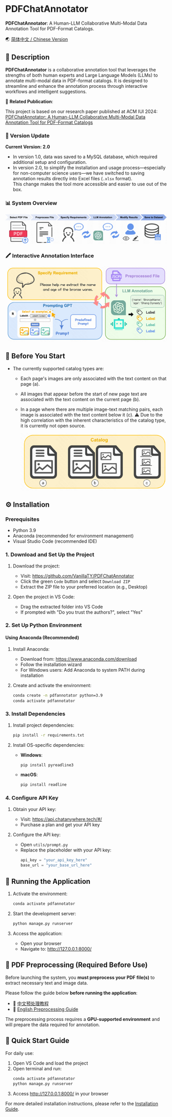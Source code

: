 # PDFChatAnnotator

**PDFChatAnnotator**: A Human-LLM Collaborative Multi-Modal Data Annotation Tool for PDF-Format Catalogs.

🌏 [简体中文 / Chinese Version](./README.zh.md)

## 📝 Description

**PDFChatAnnotator** is a collaborative annotation tool that leverages the strengths of both human experts and Large Language Models (LLMs) to annotate multi-modal data in PDF-format catalogs. It is designed to streamline and enhance the annotation process through interactive workflows and intelligent suggestions.

📄 **Related Publication**:

This project is based on our research paper published at ACM IUI 2024:  
[PDFChatAnnotator: A Human-LLM Collaborative Multi-Modal Data Annotation Tool for PDF-Format Catalogs](https://dl.acm.org/doi/abs/10.1145/3640543.3645174)

### 📌 Version Update

**Current Version: 2.0**

- In version 1.0, data was saved to a MySQL database, which required additional setup and configuration.
- In version 2.0, to simplify the installation and usage process—especially for non-computer science users—we have switched to saving annotation results directly into Excel files (`.xlsx` format).  
  This change makes the tool more accessible and easier to use out of the box.

### 📊 System Overview

![Workflow Overview](./public/images/overview.png)

### 🖍️ Interactive Annotation Interface

![Interactive Annotation](./public/images/interactive-annotation.png)

## 📌 Before You Start

- The currently supported catalog types are:

  - Each page's images are only associated with the text content on that page (a).
  - All images that appear before the start of new page text are associated with the text content on the current page (b).
  - In a page where there are multiple image-text matching pairs, each image is associated with the text content below it (c). ⚠️ Due to the high correlation with the inherent characteristics of the catalog type, it is currently not open source.

    ![Catalog Types](./public/images/catalog-type.png)

## ⚙️ Installation

### Prerequisites

- Python 3.9
- Anaconda (recommended for environment management)
- Visual Studio Code (recommended IDE)

### 1. Download and Set Up the Project

1. Download the project:

   - Visit: https://github.com/VanillaTY/PDFChatAnnotator
   - Click the green `Code` button and select `Download ZIP`
   - Extract the ZIP file to your preferred location (e.g., Desktop)

2. Open the project in VS Code:
   - Drag the extracted folder into VS Code
   - If prompted with "Do you trust the authors?", select "Yes"

### 2. Set Up Python Environment

#### Using Anaconda (Recommended)

1. Install Anaconda:

   - Download from: https://www.anaconda.com/download
   - Follow the installation wizard
   - For Windows users: Add Anaconda to system PATH during installation

2. Create and activate the environment:
   ```bash
   conda create -n pdfannotator python=3.9
   conda activate pdfannotator
   ```

### 3. Install Dependencies

1. Install project dependencies:

   ```bash
   pip install -r requirements.txt
   ```

2. Install OS-specific dependencies:
   - **Windows**:
     ```bash
     pip install pyreadline3
     ```
   - **macOS**:
     ```bash
     pip install readline
     ```

### 4. Configure API Key

1. Obtain your API key:

   - Visit: https://api.chatanywhere.tech/#/
   - Purchase a plan and get your API key

2. Configure the API key:
   - Open `utils/prompt.py`
   - Replace the placeholder with your API key:
     ```python
     api_key = "your_api_key_here"
     base_url = "your_base_url_here"
     ```

## 🚀 Running the Application

1. Activate the environment:

   ```bash
   conda activate pdfannotator
   ```

2. Start the development server:

   ```bash
   python manage.py runserver
   ```

3. Access the application:
   - Open your browser
   - Navigate to: http://127.0.0.1:8000/

## 📄 PDF Preprocessing (Required Before Use)

Before launching the system, you **must preprocess your PDF file(s)** to extract necessary text and image data.

Please follow the guide below **before running the application**:

- 📘 [中文预处理教程](./file-preprocess/README.md)
- 📙 [English Preprocessing Guide](./file-preprocess/README.en.md)

The preprocessing process requires a **GPU-supported environment** and will prepare the data required for annotation.

## 📌 Quick Start Guide

For daily use:

1. Open VS Code and load the project
2. Open terminal and run:
   ```bash
   conda activate pdfannotator
   python manage.py runserver
   ```
3. Access http://127.0.0.1:8000/ in your browser

For more detailed installation instructions, please refer to the [Installation Guide](./安装教程小白版.md).
